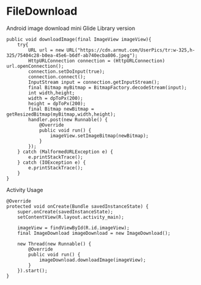 # FileDownload
Android image download mini Glide Library version


    public void downloadImage(final ImageView imageView){
        try{
            URL url = new URL("https://cdn.armut.com/UserPics/tr:w-325,h-325/75404c28-b0ea-45e6-b6df-ab740ecba806.jpeg");
            HttpURLConnection connection = (HttpURLConnection) url.openConnection();
            connection.setDoInput(true);
            connection.connect();
            InputStream input = connection.getInputStream();
            final Bitmap myBitmap = BitmapFactory.decodeStream(input);
            int width,height;
            width = dpToPx(200);
            height = dpToPx(200);
            final Bitmap newBitmap = getResizedBitmap(myBitmap,width,height);
            handler.post(new Runnable() {
                @Override
                public void run() {
                    imageView.setImageBitmap(newBitmap);
                }
            });
        } catch (MalformedURLException e) {
            e.printStackTrace();
        } catch (IOException e) {
            e.printStackTrace();
        }
    }

Activity Usage

    @Override
    protected void onCreate(Bundle savedInstanceState) {
        super.onCreate(savedInstanceState);
        setContentView(R.layout.activity_main);

        imageView = findViewById(R.id.imageView);
        final ImageDownload imageDownload = new ImageDownload();

        new Thread(new Runnable() {
            @Override
            public void run() {
                imageDownload.downloadImage(imageView);
            }
        }).start();
    }
